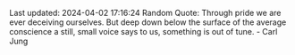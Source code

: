 Last updated: 2024-04-02 17:16:24
Random Quote: Through pride we are ever deceiving ourselves. But deep down below the surface of the average conscience a still, small voice says to us, something is out of tune. - Carl Jung